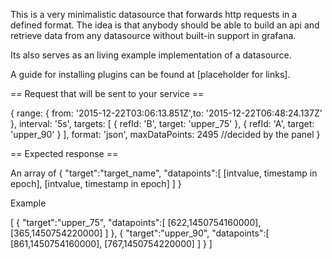 This is a very minimalistic datasource that forwards http requests in a defined format. The idea is that anybody should be able to build an api and retrieve data from any datasource without built-in support in grafana.

Its also serves as an living example implementation of a datasource.

A guide for installing plugins can be found at [placeholder for links].


== Request that will be sent to your service ==

{
  range: { from: '2015-12-22T03:06:13.851Z',to: '2015-12-22T06:48:24.137Z' },
  interval: '5s',
  targets:
   [ { refId: 'B', target: 'upper_75' },
     { refId: 'A', target: 'upper_90' } ],
  format: 'json',
  maxDataPoints: 2495 //decided by the panel
}

== Expected response ==

An array of
{
    "target":"target_name",
    "datapoints":[
      [intvalue, timestamp in epoch],
      [intvalue, timestamp in epoch]
    ]
  }

Example

[
  {
    "target":"upper_75",
    "datapoints":[
      [622,1450754160000],
      [365,1450754220000]
    ]
  },
  {
    "target":"upper_90",
    "datapoints":[
      [861,1450754160000],
      [767,1450754220000]
    ]
  }
]